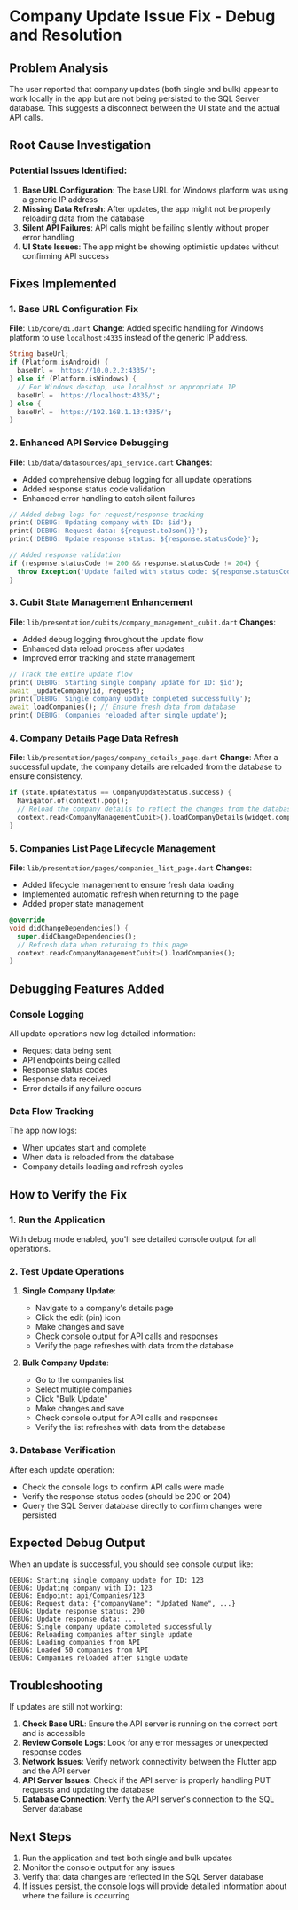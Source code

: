 # Company Update Issue Fix - Debug and Resolution

## Problem Analysis
The user reported that company updates (both single and bulk) appear to work locally in the app but are not being persisted to the SQL Server database. This suggests a disconnect between the UI state and the actual API calls.

## Root Cause Investigation

### Potential Issues Identified:
1. **Base URL Configuration**: The base URL for Windows platform was using a generic IP address
2. **Missing Data Refresh**: After updates, the app might not be properly reloading data from the database
3. **Silent API Failures**: API calls might be failing silently without proper error handling
4. **UI State Issues**: The app might be showing optimistic updates without confirming API success

## Fixes Implemented

### 1. Base URL Configuration Fix
**File**: `lib/core/di.dart`
**Change**: Added specific handling for Windows platform to use `localhost:4335` instead of the generic IP address.

```dart
String baseUrl;
if (Platform.isAndroid) {
  baseUrl = 'https://10.0.2.2:4335/';
} else if (Platform.isWindows) {
  // For Windows desktop, use localhost or appropriate IP
  baseUrl = 'https://localhost:4335/';
} else {
  baseUrl = 'https://192.168.1.13:4335/';
}
```

### 2. Enhanced API Service Debugging
**File**: `lib/data/datasources/api_service.dart`
**Changes**: 
- Added comprehensive debug logging for all update operations
- Added response status code validation
- Enhanced error handling to catch silent failures

```dart
// Added debug logs for request/response tracking
print('DEBUG: Updating company with ID: $id');
print('DEBUG: Request data: ${request.toJson()}');
print('DEBUG: Update response status: ${response.statusCode}');

// Added response validation
if (response.statusCode != 200 && response.statusCode != 204) {
  throw Exception('Update failed with status code: ${response.statusCode}');
}
```

### 3. Cubit State Management Enhancement
**File**: `lib/presentation/cubits/company_management_cubit.dart`
**Changes**:
- Added debug logging throughout the update flow
- Enhanced data reload process after updates
- Improved error tracking and state management

```dart
// Track the entire update flow
print('DEBUG: Starting single company update for ID: $id');
await _updateCompany(id, request);
print('DEBUG: Single company update completed successfully');
await loadCompanies(); // Ensure fresh data from database
print('DEBUG: Companies reloaded after single update');
```

### 4. Company Details Page Data Refresh
**File**: `lib/presentation/pages/company_details_page.dart`
**Change**: After a successful update, the company details are reloaded from the database to ensure consistency.

```dart
if (state.updateStatus == CompanyUpdateStatus.success) {
  Navigator.of(context).pop();
  // Reload the company details to reflect the changes from the database
  context.read<CompanyManagementCubit>().loadCompanyDetails(widget.company.id);
}
```

### 5. Companies List Page Lifecycle Management
**File**: `lib/presentation/pages/companies_list_page.dart`
**Changes**:
- Added lifecycle management to ensure fresh data loading
- Implemented automatic refresh when returning to the page
- Added proper state management

```dart
@override
void didChangeDependencies() {
  super.didChangeDependencies();
  // Refresh data when returning to this page
  context.read<CompanyManagementCubit>().loadCompanies();
}
```

## Debugging Features Added

### Console Logging
All update operations now log detailed information:
- Request data being sent
- API endpoints being called
- Response status codes
- Response data received
- Error details if any failure occurs

### Data Flow Tracking
The app now logs:
- When updates start and complete
- When data is reloaded from the database
- Company details loading and refresh cycles

## How to Verify the Fix

### 1. Run the Application
With debug mode enabled, you'll see detailed console output for all operations.

### 2. Test Update Operations
1. **Single Company Update**:
   - Navigate to a company's details page
   - Click the edit (pin) icon
   - Make changes and save
   - Check console output for API calls and responses
   - Verify the page refreshes with data from the database

2. **Bulk Company Update**:
   - Go to the companies list
   - Select multiple companies
   - Click "Bulk Update"
   - Make changes and save
   - Check console output for API calls and responses
   - Verify the list refreshes with data from the database

### 3. Database Verification
After each update operation:
- Check the console logs to confirm API calls were made
- Verify the response status codes (should be 200 or 204)
- Query the SQL Server database directly to confirm changes were persisted

## Expected Debug Output

When an update is successful, you should see console output like:
```
DEBUG: Starting single company update for ID: 123
DEBUG: Updating company with ID: 123
DEBUG: Endpoint: api/Companies/123
DEBUG: Request data: {"companyName": "Updated Name", ...}
DEBUG: Update response status: 200
DEBUG: Update response data: ...
DEBUG: Single company update completed successfully
DEBUG: Reloading companies after single update
DEBUG: Loading companies from API
DEBUG: Loaded 50 companies from API
DEBUG: Companies reloaded after single update
```

## Troubleshooting

If updates are still not working:

1. **Check Base URL**: Ensure the API server is running on the correct port and is accessible
2. **Review Console Logs**: Look for any error messages or unexpected response codes
3. **Network Issues**: Verify network connectivity between the Flutter app and the API server
4. **API Server Issues**: Check if the API server is properly handling PUT requests and updating the database
5. **Database Connection**: Verify the API server's connection to the SQL Server database

## Next Steps

1. Run the application and test both single and bulk updates
2. Monitor the console output for any issues
3. Verify that data changes are reflected in the SQL Server database
4. If issues persist, the console logs will provide detailed information about where the failure is occurring
